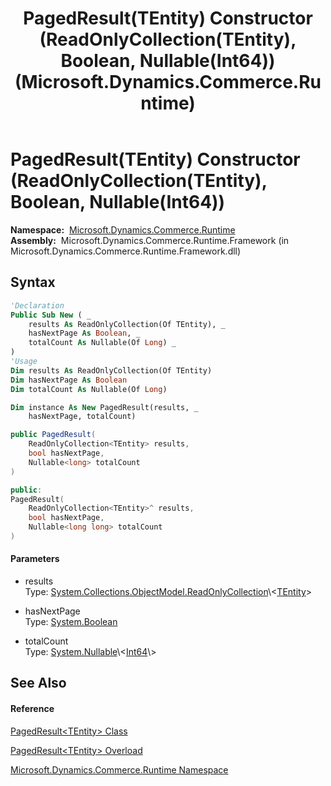﻿---
title: PagedResult(TEntity) Constructor (ReadOnlyCollection(TEntity), Boolean, Nullable(Int64)) (Microsoft.Dynamics.Commerce.Runtime)
TOCTitle: PagedResult(TEntity) Constructor (ReadOnlyCollection(TEntity), Boolean, Nullable(Int64))
ms:assetid: M:Microsoft.Dynamics.Commerce.Runtime.PagedResult`1.#ctor(System.Collections.ObjectModel.ReadOnlyCollection{`0},System.Boolean,System.Nullable{System.Int64})
ms:mtpsurl: https://technet.microsoft.com/en-us/library/Dn685794(v=AX.60)
ms:contentKeyID: 62211513
ms.date: 05/18/2015
mtps_version: v=AX.60
dev_langs:
- vb
- csharp
- c++
---

# PagedResult(TEntity) Constructor (ReadOnlyCollection(TEntity), Boolean, Nullable(Int64))

**Namespace:**  [Microsoft.Dynamics.Commerce.Runtime](microsoft-dynamics-commerce-runtime-namespace.md)  
**Assembly:**  Microsoft.Dynamics.Commerce.Runtime.Framework (in Microsoft.Dynamics.Commerce.Runtime.Framework.dll)

## Syntax

``` vb
'Declaration
Public Sub New ( _
    results As ReadOnlyCollection(Of TEntity), _
    hasNextPage As Boolean, _
    totalCount As Nullable(Of Long) _
)
'Usage
Dim results As ReadOnlyCollection(Of TEntity)
Dim hasNextPage As Boolean
Dim totalCount As Nullable(Of Long)

Dim instance As New PagedResult(results, _
    hasNextPage, totalCount)
```

``` csharp
public PagedResult(
    ReadOnlyCollection<TEntity> results,
    bool hasNextPage,
    Nullable<long> totalCount
)
```

``` c++
public:
PagedResult(
    ReadOnlyCollection<TEntity>^ results, 
    bool hasNextPage, 
    Nullable<long long> totalCount
)
```

#### Parameters

  - results  
    Type: [System.Collections.ObjectModel.ReadOnlyCollection](https://technet.microsoft.com/en-us/library/ms132474\(v=ax.60\))\<[TEntity](pagedresult-tentity-class-microsoft-dynamics-commerce-runtime.md)\>  

<!-- end list -->

  - hasNextPage  
    Type: [System.Boolean](https://technet.microsoft.com/en-us/library/a28wyd50\(v=ax.60\))  

<!-- end list -->

  - totalCount  
    Type: [System.Nullable](https://technet.microsoft.com/en-us/library/b3h38hb0\(v=ax.60\))\<[Int64](https://technet.microsoft.com/en-us/library/6yy583ek\(v=ax.60\))\>  

## See Also

#### Reference

[PagedResult\<TEntity\> Class](pagedresult-tentity-class-microsoft-dynamics-commerce-runtime.md)

[PagedResult\<TEntity\> Overload](pagedresult-tentity-constructor-microsoft-dynamics-commerce-runtime.md)

[Microsoft.Dynamics.Commerce.Runtime Namespace](microsoft-dynamics-commerce-runtime-namespace.md)

